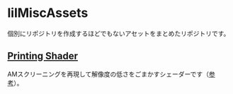 # lilMiscAssets
個別にリポジトリを作成するほどでもないアセットをまとめたリポジトリです。

## [Printing Shader](https://github.com/lilxyzw/lilMiscAssets/blob/main/Assets/Shaders/Printing)
AMスクリーニングを再現して解像度の低さをごまかすシェーダーです（[参考](https://twitter.com/lil_xyzw/status/1567923942278701056)）。